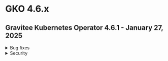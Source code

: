 # GKO 4.6.x

## Gravitee Kubernetes Operator 4.6.1 - January 27, 2025
    
<details>
<summary>Bug fixes</summary>

  * RBAC creation is inconsistent for admission webhook when scope is not cluster [#10294](https://github.com/gravitee-io/issues/issues/10294)
  * Admission panics when Management Context references a secret in another namespace [#10279](https://github.com/gravitee-io/issues/issues/10279)
  * Re-deploying an exported API CRD fails due to unknown metadata field [#10282](https://github.com/gravitee-io/issues/issues/10282)
  * Documentation page not visible if parent field doesn't match folder name [#10281](https://github.com/gravitee-io/issues/issues/10281)
  * Details of flow configuration of Native API are not exported  [#10287](https://github.com/gravitee-io/issues/issues/10287)
</details>


<details>
<summary>Security</summary>

  * Webhook cluster role access should be narrowed down to resource names we use [#10296](https://github.com/gravitee-io/issues/issues/10296)
</details>
